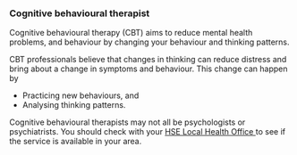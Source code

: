 ###  Cognitive behavioural therapist

Cognitive behavioural therapy (CBT) aims to reduce mental health problems, and
behaviour by changing your behaviour and thinking patterns.

CBT professionals believe that changes in thinking can reduce distress and
bring about a change in symptoms and behaviour. This change can happen by

  * Practicing new behaviours, and 
  * Analysing thinking patterns. 

Cognitive behavioural therapists may not all be psychologists or
psychiatrists. You should check with your [ HSE Local Health Office
](https://www.hse.ie/eng/services/list/1/lho/) to see if the service is
available in your area.
